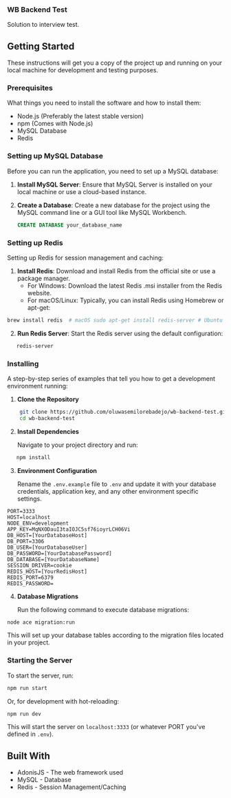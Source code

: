 ### WB Backend Test

Solution to interview test.

## Getting Started

These instructions will get you a copy of the project up and running on your local machine for development and testing purposes.

### Prerequisites

What things you need to install the software and how to install them:

- Node.js (Preferably the latest stable version)
- npm (Comes with Node.js)
- MySQL Database
- Redis

### Setting up MySQL Database

Before you can run the application, you need to set up a MySQL database:

1. **Install MySQL Server**: Ensure that MySQL Server is installed on your local machine or use a cloud-based instance.
2. **Create a Database**: Create a new database for the project using the MySQL command line or a GUI tool like MySQL Workbench.

   ```sql
   CREATE DATABASE your_database_name
   ```

### Setting up Redis

Setting up Redis for session management and caching:

1. **Install Redis**: Download and install Redis from the official site or use a package manager.
   - For Windows: Download the latest Redis .msi installer from the Redis website.
   - For macOS/Linux: Typically, you can install Redis using Homebrew or apt-get:

```bash
brew install redis  # macOS sudo apt-get install redis-server # Ubuntu Linux
```

2. **Run Redis Server**: Start the Redis server using the default configuration:

```bash
   redis-server
```

### Installing

A step-by-step series of examples that tell you how to get a development environment running:

1.  **Clone the Repository**

```bash
    git clone https://github.com/oluwasemilorebadejo/wb-backend-test.git
    cd wb-backend-test

```

2. **Install Dependencies**

   Navigate to your project directory and run:

```bash
   npm install
```

3. **Environment Configuration**

   Rename the `.env.example` file to `.env` and update it with your database credentials, application key, and any other environment specific settings.

```plaintext
PORT=3333
HOST=localhost
NODE_ENV=development
APP_KEY=MqNXODauI3taIOJC5sf76ioyrLCH06Vi
DB_HOST=[YourDatabaseHost]
DB_PORT=3306
DB_USER=[YourDatabaseUser]
DB_PASSWORD=[YourDatabasePassword]
DB_DATABASE=[YourDatabaseName]
SESSION_DRIVER=cookie
REDIS_HOST=[YourRedisHost]
REDIS_PORT=6379
REDIS_PASSWORD=
```

4. **Database Migrations**

   Run the following command to execute database migrations:

```bash
node ace migration:run
```

This will set up your database tables according to the migration files located in your project.

### Starting the Server

To start the server, run:

```bash
npm run start
```

Or, for development with hot-reloading:

```bash
npm run dev
```

This will start the server on `localhost:3333` (or whatever PORT you've defined in `.env`).

## Built With

- AdonisJS - The web framework used
- MySQL - Database
- Redis - Session Management/Caching
